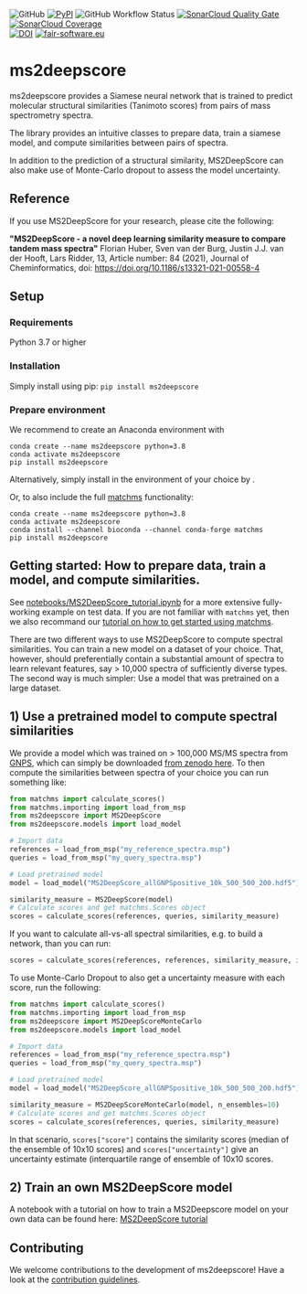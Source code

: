 ![GitHub](https://img.shields.io/github/license/matchms/ms2deepscore)
[![PyPI](https://img.shields.io/pypi/v/ms2deepscore)](https://pypi.org/project/ms2deepscore/)
![GitHub Workflow Status](https://img.shields.io/github/workflow/status/matchms/ms2deepscore/CI%20Build)
[![SonarCloud Quality Gate](https://sonarcloud.io/api/project_badges/measure?project=matchms_ms2deepscore&metric=alert_status)](https://sonarcloud.io/dashboard?id=matchms_ms2deepscore)
[![SonarCloud Coverage](https://sonarcloud.io/api/project_badges/measure?project=matchms_ms2deepscore&metric=coverage)](https://sonarcloud.io/component_measures?id=matchms_ms2deepscore&metric=Coverage&view=list)  
[![DOI](https://zenodo.org/badge/310047938.svg)](https://zenodo.org/badge/latestdoi/310047938)
[![fair-software.eu](https://img.shields.io/badge/fair--software.eu-%E2%97%8F%20%20%E2%97%8F%20%20%E2%97%8F%20%20%E2%97%8F%20%20%E2%97%8B-yellow)](https://fair-software.eu)

# ms2deepscore
ms2deepscore provides a Siamese neural network that is trained to predict molecular structural similarities (Tanimoto scores) 
from pairs of mass spectrometry spectra. 

The library provides an intuitive classes to prepare data, train a siamese model,
and compute similarities between pairs of spectra.

In addition to the prediction of a structural similarity, 
MS2DeepScore can also make use of Monte-Carlo dropout to assess the model uncertainty.

## Reference
If you use MS2DeepScore for your research, please cite the following:

**"MS2DeepScore - a novel deep learning similarity measure to compare tandem mass spectra"**
Florian Huber, Sven van der Burg, Justin J.J. van der Hooft, Lars Ridder, 13, Article number: 84 (2021), Journal of Cheminformatics, doi: https://doi.org/10.1186/s13321-021-00558-4


## Setup
### Requirements

Python 3.7 or higher

### Installation
Simply install using pip: `pip install ms2deepscore`

### Prepare environment
We recommend to create an Anaconda environment with

```
conda create --name ms2deepscore python=3.8
conda activate ms2deepscore
pip install ms2deepscore
```
Alternatively, simply install in the environment of your choice by .


Or, to also include the full [matchms](https://github.com/matchms/matchms) functionality:
```
conda create --name ms2deepscore python=3.8
conda activate ms2deepscore
conda install --channel bioconda --channel conda-forge matchms
pip install ms2deepscore
```

## Getting started: How to prepare data, train a model, and compute similarities.
See [notebooks/MS2DeepScore_tutorial.ipynb](https://github.com/matchms/ms2deepscore/blob/main/notebooks/MS2DeepScore_tutorial.ipynb) 
for a more extensive fully-working example on test data.
If you are not familiar with `matchms` yet, then we also recommand our [tutorial on how to get started using matchms](https://blog.esciencecenter.nl/build-your-own-mass-spectrometry-analysis-pipeline-in-python-using-matchms-part-i-d96c718c68ee).

There are two different ways to use MS2DeepScore to compute spectral similarities. You can train a new model on a dataset of your choice. That, however, should preferentially contain a substantial amount of spectra to learn relevant features, say > 10,000 spectra of sufficiently diverse types.
The second way is much simpler: Use a model that was pretrained on a large dataset. 

## 1) Use a pretrained model to compute spectral similarities
We provide a model which was trained on > 100,000 MS/MS spectra from [GNPS](https://gnps.ucsd.edu/), which can simply be downloaded [from zenodo here](https://zenodo.org/record/4699356).
To then compute the similarities between spectra of your choice you can run something like:
```python
from matchms import calculate_scores()
from matchms.importing import load_from_msp
from ms2deepscore import MS2DeepScore
from ms2deepscore.models import load_model

# Import data
references = load_from_msp("my_reference_spectra.msp")
queries = load_from_msp("my_query_spectra.msp")

# Load pretrained model
model = load_model("MS2DeepScore_allGNPSpositive_10k_500_500_200.hdf5")

similarity_measure = MS2DeepScore(model)
# Calculate scores and get matchms.Scores object
scores = calculate_scores(references, queries, similarity_measure)
```

If you want to calculate all-vs-all spectral similarities, e.g. to build a network, than you can run:
```python
scores = calculate_scores(references, references, similarity_measure, is_symmetric=True)
```

To use Monte-Carlo Dropout to also get a uncertainty measure with each score, run the following:
```python
from matchms import calculate_scores()
from matchms.importing import load_from_msp
from ms2deepscore import MS2DeepScoreMonteCarlo
from ms2deepscore.models import load_model

# Import data
references = load_from_msp("my_reference_spectra.msp")
queries = load_from_msp("my_query_spectra.msp")

# Load pretrained model
model = load_model("MS2DeepScore_allGNPSpositive_10k_500_500_200.hdf5")

similarity_measure = MS2DeepScoreMonteCarlo(model, n_ensembles=10)
# Calculate scores and get matchms.Scores object
scores = calculate_scores(references, queries, similarity_measure)
```
In that scenario, `scores["score"]` contains the similarity scores (median of the ensemble of 10x10 scores) and `scores["uncertainty"]` give an uncertainty estimate (interquartile range of ensemble of 10x10 scores.

## 2) Train an own MS2DeepScore model
A notebook with a tutorial on how to train a MS2Deepscore model on your own data can be found here: [MS2DeepScore tutorial](https://github.com/matchms/ms2deepscore/blob/main/notebooks/MS2DeepScore_tutorial.ipynb)

## Contributing
We welcome contributions to the development of ms2deepscore! Have a look at the [contribution guidelines](https://github.com/matchms/ms2deepscore/blob/main/CONTRIBUTING.md).
